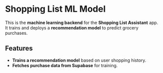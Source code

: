 # Shopping List ML Model

This is the **machine learning backend** for the **Shopping List Assistant** app.  
It trains and deploys a **recommendation model** to predict grocery purchases.

## Features
- **Trains a recommendation model** based on user shopping history.
- **Fetches purchase data from Supabase** for training.
